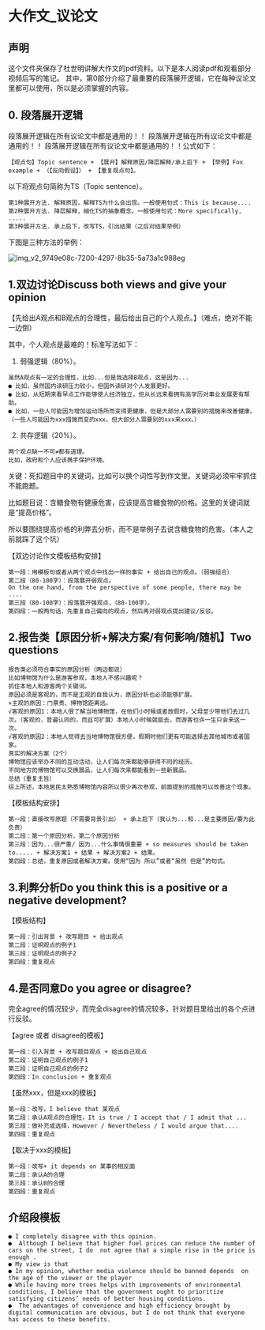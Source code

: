 # 大作文_议论文
## 声明
这个文件夹保存了杜世明讲解大作文的pdf资料。以下是本人阅读pdf和观看部分视频后写的笔记。
其中，第0部分介绍了最重要的段落展开逻辑，它在每种议论文里都可以使用，所以是必须掌握的内容。
## 0. 段落展开逻辑
段落展开逻辑在所有议论文中都是通用的！！
段落展开逻辑在所有议论文中都是通用的！！
段落展开逻辑在所有议论文中都是通用的！！公式如下：
```
【观点句】Topic sentence + 【展开】解释原因/降层解释/承上启下 + 【举例】Fox example + （【反向假设】） + 【重复观点句】。
```
以下将观点句简称为TS（Topic sentence）。
```
第1种展开方法. 解释原因，解释TS为什么会出现。一般使用句式：This is because....
第2种展开方法. 降层解释，细化TS的抽象概念。一般使用句式：More specifically, .....
第3种展开方法. 承上启下，改写TS，引出结果（之后对结果举例）
```
下图是三种方法的举例：

![img_v2_9749e08c-7200-4297-8b35-5a73a1c988eg](https://user-images.githubusercontent.com/65701532/198945033-44fdf102-8cb0-489a-b848-38bc9dd28f54.jpg)


## 1.双边讨论Discuss both views and give your opinion

【先给出A观点和B观点的合理性，最后给出自己的个人观点。】（难点，绝对不能一边倒）

其中，个人观点是最难的！标准写法如下：

1. 弱强逻辑（80%）。
```
虽然A观点有一定的合理性，比如...但是我选择B观点，这是因为...
● 比如，虽然国内读研压力较小，但国外读研对个人发展更好。
● 比如，从短期来看早点工作能够使人经济独立，但从长远来看拥有高学历对事业发展更有帮助。
● 比如，一些人可能因为增加运动场所而变得更健康，但是大部分人需要别的措施来改善健康。（一些人可能因为xxx措施而变的xxx，但大部分人需要别的xxx来xxx。）
```
2. 共存逻辑（20%）。
```
两个观点缺一不可≠都有道理。
比如，政府和个人应该携手保护环境。
```

关键：死扣题目中的关键词，比如可以换个词性写到作文里。关键词必须牢牢抓住不能跑题。

比如题目说：含糖食物有健康危害，应该提高含糖食物的价格。这里的关键词就是“提高价格”。

所以要围绕提高价格的利弊去分析，而不是举例子去说含糖食物的危害。（本人之前就踩了这个坑）

【双边讨论作文模板结构安排】
```
第一段：用模板句或者从两个观点中找出一样的事实 + 给出自己的观点。（弱强组合）
第二段（80-100字）：段落展开弱观点。
On the one hand, from the perspective of some people, there may be ....
第三段（80-100字）：段落展开强观点，（80-100字）。
第四段：一般两句话，先重复自己偏向的观点，然后再对弱观点提出建议/反驳。
```

## 2.报告类【原因分析+解决方案/有何影响/随机】Two questions 
```
报告类必须符合事实的原因分析（两边都说）
比如博物馆为什么是游客参观，本地人不感兴趣呢？
抓住本地人和游客两个关键词。
原因必须是客观的，而不是主观的自我认为，原因分析也必须能够扩展。
×主观的原因：门票贵、博物馆距离远。
√客观的原因1：本地人很了解当地博物馆，在他们小时候或者放假时，父母至少带他们去过几次。（客观的，普遍认同的，而且可扩展）本地人小时候就能去，而游客也许一生只会来这一次。
√客观的原因2：本地人觉得去当地博物馆很方便，假期时他们更有可能选择去其他城市或者国家。
真实的解决方案（2个）
博物馆应该举办不同的互动活动，让人们每次来都能够获得不同的经历。
不同地方的博物馆可以交换展品，让人们每次来都能看到一些新展品。
总结（重复主旨）
综上所述，本地居民太熟悉博物馆内容所以很少再次参观，前面提到的措施可以改善这个现象。
```
【模板结构安排】
```
第一段：直接改写原题（不需要背景引出） + 承上启下（我认为...和...是主要原因/要为此负责）
第二段：第一个原因分析，第二个原因分析
第三段：因为...很严重/ 因为...什么事情很重要 + so measures should be taken to..... + 解决方案1 + 结果 + 解决方案2 + 结果。
第四段：总结，重复原因或者解决方案。使用“因为 所以”或者“虽然 但是”的句式。
```
## 3.利弊分析Do you think this is a positive or a negative development? 
【模板结构】
```
第一段：引出背景 + 改写题目 + 给出观点
第二段：证明观点的例子1
第三段：证明观点的例子2
第四段：重复观点
```

## 4.是否同意Do you agree or disagree? 
完全agree的情况较少，而完全disagree的情况较多，针对题目里给出的各个点进行反驳。

【agree 或者 disagree的模板】
```
第一段：引入背景 + 改写题目观点 + 给出自己观点
第二段：证明自己观点的例子1
第三段：证明自己观点的例子2
第四段：In conclusion + 重复观点
```

【虽然xxx，但是xxx的模板】
```
第一段：改写，I believe that 某观点
第二段：承认A观点的合理性，It is true / I accept that / I admit that ...
第三段：做补充或选择，However / Nevertheless / I would argue that....
第四段：重复观点
```

【取决于xxx的模板】
```
第一段：改写+ it depends on 某事的相反面
第二段：承认A的合理
第三段：承认B的合理
第四段：重复观点
```

## 介绍段模板
```
● I completely disagree with this opinion.  
●  Although I believe that higher fuel prices can reduce the number of cars on the street, I do  not agree that a simple rise in the price is enough .
● My view is that 
● In my opinion, whether media violence should be banned depends  on the age of the viewer or the player 
● While having more trees helps with improvements of environmental conditions, I believe that the government ought to prioritize satisfying citizens’ needs of better housing conditions.  
●  The advantages of convenience and high efficiency brought by digital communication are obvious, but I do not think that everyone has access to these benefits.  
```
